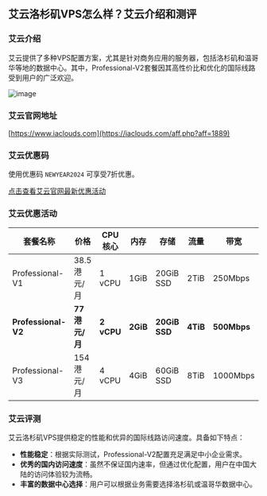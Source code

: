 ## 艾云洛杉矶VPS怎么样？艾云介绍和测评

### 艾云介绍
艾云提供了多种VPS配置方案，尤其是针对商务应用的服务器，包括洛杉矶和温哥华等地的数据中心。其中，Professional-V2套餐因其高性价比和优化的国际线路受到用户的广泛欢迎。

![image](https://github.com/mgene8817/aiyun/assets/167727912/ae05bc3f-aa85-4911-89ed-90c6109f3802)

### 艾云官网地址
[https://www.iaclouds.com](https://iaclouds.com/aff.php?aff=1889)

### 艾云优惠码
使用优惠码 `NEWYEAR2024` 可享受7折优惠。

[点击查看艾云官网最新优惠活动](https://iaclouds.com/aff.php?aff=1889)

### 艾云优惠活动

| 套餐名称       | 价格   | CPU核心 | 内存 | 存储        | 流量         | 带宽    |
| -------------- | ------ | ------- | ---- | ----------- | ------------ | ------- |
| Professional-V1| 38.5港元/月 | 1 vCPU | 1GiB | 20GiB SSD   | 2TiB         | 250Mbps |
| **Professional-V2** | **77港元/月** | **2 vCPU** | **2GiB** | **20GiB SSD** | **4TiB** | **500Mbps** |
| Professional-V3| 154港元/月 | 4 vCPU | 4GiB | 60GiB SSD   | 8TiB         | 1000Mbps|

### 艾云评测
艾云洛杉矶VPS提供稳定的性能和优异的国际线路访问速度。具备如下特点：
- **性能稳定**：根据实际测试，Professional-V2配置充足满足中小企业需求。
- **优秀的国内访问速度**：虽然不保证国内速率，但通过优化配置，用户在中国大陆的访问体验较为流畅。
- **丰富的数据中心选择**：用户可以根据业务需要选择洛杉矶或温哥华数据中心。

